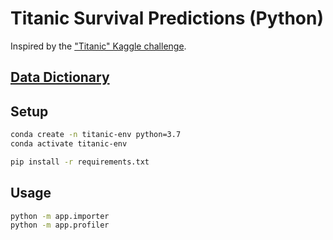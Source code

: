 # Titanic Survival Predictions (Python)

Inspired by the ["Titanic" Kaggle challenge](https://www.kaggle.com/c/titanic).

## [Data Dictionary](DATA.md)

## Setup

```sh
conda create -n titanic-env python=3.7
conda activate titanic-env
```

```sh
pip install -r requirements.txt
```

## Usage

```sh
python -m app.importer
python -m app.profiler
```
